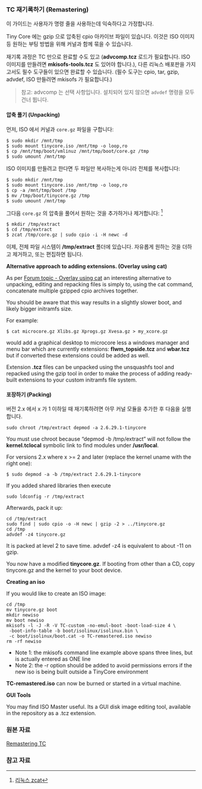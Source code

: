 ### TC 재기록하기 (Remastering)

이 가이드는 사용자가 명령 줄을 사용하는데 익숙하다고 가정합니다.

Tiny Core 에는 gzip 으로 압축된 cpio 아카이브 파일이 있습니다. 이것은 ISO 이미지 등 원하는 부팅 방법을 위해 커널과 함께 묶을 수 있습니다.

재기록 과정은 TC 만으로 완료할 수도 있고 (**advcomp.tcz** 로드가 필요합니다. ISO 이미지를 만들려면 **mkisofs-tools.tcz** 도 있어야 합니다.), 다른 리눅스 배포판을 가지고서도 필수 도구들이 있으면 완료할 수 있습니다. (필수 도구는 cpio, tar, gzip, advdef, ISO 만들려면 mkisofs 가 필요합니다.)

> 참고: advcomp 는 선택 사항입니다. 설치되어 있지 않으면 `advdef` 명령을 모두 건너 뜁니다.

#### 압축 풀기 (Unpacking)

먼저, ISO 에서 커널과 `core.gz` 파일을 구합니다:

```
$ sudo mkdir /mnt/tmp
$ sudo mount tinycore.iso /mnt/tmp -o loop,ro
$ cp /mnt/tmp/boot/vmlinuz /mnt/tmp/boot/core.gz /tmp
$ sudo umount /mnt/tmp
```

ISO 이미지를 만들려고 한다면 두 파일만 복사하는게 아니라 전체를 복사합니다:

```
$ sudo mkdir /mnt/tmp
$ sudo mount tinycore.iso /mnt/tmp -o loop,ro
$ cp -a /mnt/tmp/boot /tmp
$ mv /tmp/boot/tinycore.gz /tmp
$ sudo umount /mnt/tmp
```

그다음 `core.gz` 의 압축을 풀어서 원하는 것을 추가하거나 제거합니다: [^zetawiki-zcat]

```
$ mkdir /tmp/extract
$ cd /tmp/extract
$ zcat /tmp/core.gz | sudo cpio -i -H newc -d
```

이제, 전체 파일 시스템이 **/tmp/extract** 폴더에 있습니다. 자유롭게 원하는 것을 더하고 제거하고, 또는 편집하면 됩니다.

**Alternative approach to adding extensions. (Overlay using cat)**

As per [Forum topic - Overlay using cat](http://forum.tinycorelinux.net/index.php?topic=8437.0) an interesting alternative to unpacking, editing and repacking files is simply to, using the cat command, concatenate multiple gzipped cpio archives together.

You should be aware that this way results in a slightly slower boot, and likely bigger initramfs size.

For example:

```
$ cat microcore.gz Xlibs.gz Xprogs.gz Xvesa.gz > my_xcore.gz 
```

would add a graphical desktop to microcore less a windows manager and menu bar which are currently extensions: **flwm_topside.tcz** and **wbar.tcz** but if converted these extensions could be added as well.

Extension **.tcz** files can be unpacked using the unsquashfs tool and repacked using the gzip tool in order to make the process of adding ready-built extensions to your custom initramfs file system.

#### 포장하기 (Packing)

버전 2.x 에서 x 가 1 이하일 때 재기록하려면 아무 커널 모듈을 추가한 후 다음을 실행합니다.

```
sudo chroot /tmp/extract depmod -a 2.6.29.1-tinycore
```

You must use chroot because “depmod -b /tmp/extract” will not follow the **kernel.tclocal** symbolic link to find modules under **/usr/local**.

For versions 2.x where x >= 2 and later (replace the kernel uname with the right one):

```
$ sudo depmod -a -b /tmp/extract 2.6.29.1-tinycore
```

If you added shared libraries then execute

```
sudo ldconfig -r /tmp/extract
```

Afterwards, pack it up:

```
cd /tmp/extract
sudo find | sudo cpio -o -H newc | gzip -2 > ../tinycore.gz
cd /tmp
advdef -z4 tinycore.gz
```

It is packed at level 2 to save time. advdef -z4 is equivalent to about -11 on gzip.

You now have a modified **tinycore.gz**. If booting from other than a CD, copy tinycore.gz and the kernel to your boot device.

**Creating an iso**

If you would like to create an ISO image:

```
cd /tmp
mv tinycore.gz boot
mkdir newiso
mv boot newiso
mkisofs -l -J -R -V TC-custom -no-emul-boot -boot-load-size 4 \
 -boot-info-table -b boot/isolinux/isolinux.bin \
 -c boot/isolinux/boot.cat -o TC-remastered.iso newiso
rm -rf newiso
```

* Note 1: the mkisofs command line example above spans three lines, but is actually entered as ONE line
* Note 2: the -r option should be added to avoid permissions errors if the new iso is being built outside a TinyCore environment

**TC-remastered.iso** can now be burned or started in a virtual machine.

**GUI Tools**

You may find ISO Master useful. Its a GUI disk image editing tool, available in the repository as a .tcz extension.

### 원본 자료

[Remastering TC](http://wiki.tinycorelinux.net/wiki:remastering)

### 참고 자료

[^zetawiki-zcat]: [리눅스 zcat](http://zetawiki.com/wiki/리눅스_zcat)